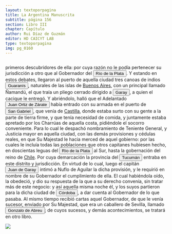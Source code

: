 ```yaml
---
layout: textoporpagina
title: La Argentina Manuscrita
subtitle: página 156
section: Libro III
chapter: Capítulo 
author: Rui Díaz de Guzmán
editor: HD CAICYT LAB
type: textoporpagina
img: pg_0160
---
```


<div class="row">
    <div class="column">
<p>primeros descubridores de ella: por cuya razón no le podía pertenecer su jurisdicción a otro que al Gobernador del <a href="https://recogito.pelagios.org/document/wzqxhk0h3vpikm/part/1/edit#f5d28602-1b95-42a6-ba79-4fab3f152a0b" target="_blank"><button class="balloon" data-balloon-pos="up" data-balloon-length="large" data-balloon="Refiere a la Provincia del Río de la Plata, un espacio creado a partir de las capitulaciones que firmó el primer adelantado Pedro de Mendoza con Carlos I en 1534.La misma limitaba al norte con los territorios otorgados a Diego de Almagro, ocupando una franja que se extendería entre el Mar del Sur y el Mar Océano Austral. La exploración y ocupación efectiva del terreno delimitarían el espacio de la provincia del Río de la Plata al sector atlántico y específicamente, al eje fluvial Paraná-Plata.">Río de la Plata</button></a>. Y estando en estos debates, llegaron al puerto de aquella ciudad tres canoas de indios <button class="balloon" data-balloon-pos="up" data-balloon-length="large" data-balloon="Refiere a Los guaraníes o avá, según su autodenominación étnica original (que significa &quot;ser humano&quot;), son un grupo de pueblos indígenas suramericanos que se ubican geográficamente en Paraguay, noreste de Argentina (en ciertas zonas de provincias de la Región del Litoral),​ sur y suroeste de Brasil (en los estados de Río Grande del Sur, Santa Catarina, Paraná y Mato Grosso del Sur) y sureste de Bolivia (en los departamentos de Tarija, Santa Cruz y Chuquisaca) y norte de Uruguay. El muy difundido nombre guaraní lo escucharon los españoles que, al invadir su territorio, habrían oído, entre los gritos de guerra de este pueblo, la frase guará-ny, que significa &quot;combatir-los&quot;. Por otra parte el nombre dada significa en guaraní 'guerrero', &quot;ava&quot; que significa &quot;hombre&quot; y se pronuncia en forma grave entre los chiriguanos (ava guaraníes).Otra versión afirma que la denominación fue tomada de la deformación de una palabra guaraní, guariní que significa precisamente &quot;guerra&quot; o &quot;guerrear&quot;. Al parecer los mismos indígenas se denominaron de esa manera, indicando con ello que se consideraban guerreros.">Guaranís</button>, naturales de las islas de <a href="https://recogito.pelagios.org/document/wzqxhk0h3vpikm/part/1/edit#4e4aeece-ba34-4f6f-8ec5-c491a6d3d603" target="_blank">Buenos Aires</a>, con un principal llamado Ñamandú, el que traía un pliego cerrado dirigido a <button class="balloon" data-balloon-pos="up" data-balloon-length="large" data-balloon="Juan de Garay (1528 - 1583) fue un hidalgo, explorador, conquistador y gobernante colonial español. Se destacó por su actuación en la gobernación del Río de la Plata y del Paraguay por haber sido el fundador de la ciudad de Santa Fe en 1573 en su primera ubicación, por lo cual fue asignado al año siguiente como su teniente de gobernador, para convertirse en 1577 en el teniente de gobernador general de Asunción. En 1580 fundó la ciudad de Buenos Aires, con el nombre de &quot;Ciudad de la Trinidad&quot;, en el lugar donde en 1536 Pedro de Mendoza había fundado un fuerte con el nombre de &quot; Real de Nuestra Señora Santa María del Buen Ayre&quot;.">Garay</button>, a quien el cacique le entregó. Y abriéndolo, halló que el Adelantado <button class="balloon" data-balloon-pos="up" data-balloon-length="large" data-balloon="Juan Ortiz de Zárate (Orduña de Vizcaya, Corona de Castilla, ca. 1515 - Asunción, gobernación del Río de la Plata y del Paraguay, 26 de enero de 1576) era un conquistador y colonizador español que reemplazó al gobernador Francisco Ortiz de Vergara, con sede en Asunción y que más tarde, en 1567, fuera nombrado tercer adelantado del Río de la Plata en forma interina por disposición del virrey del Perú, el licenciado Lope García de Castro, y confirmado para dos generaciones por el rey Felipe II de España.">Juan Ortiz de Zárate</button> había entrado con su armada en el puerto de <a href="https://recogito.pelagios.org/document/wzqxhk0h3vpikm/part/1/edit#5e211d6b-fb32-4079-8a75-3b5b55687bdb" target="_blank"><button class="balloon" data-balloon-pos="up" data-balloon-length="large" data-balloon="Se refiere a la isla del mismo nombre en la costa uruguaya frente a Colonia.">San Gabriel</button></a>, que venía de <a href="https://recogito.pelagios.org/document/wzqxhk0h3vpikm/part/1/edit#0ef389b5-8986-4872-b884-203f92eeb2f4" target="_blank">Castilla</a>, donde estaba surto con su gente a la parte de tierra firme, y que tenía necesidad de comida, y juntamente estaba apretado por los <persName xml:id="recogito-dc96e580-0a73-4496-9c0d-e1bebdef0665" ana="tribe">Charrúas</persName> de aquella costa, pidiéndole el socorro conveniente. Para lo cual le despachó nombramiento de Teniente General, y Justicia mayor en aquella ciudad, con las demás provisiones y cédulas reales, en que Su Majestad le hacia merced de aquel gobierno: por las cuales le incluía todas las poblaciones que otros capitanes hubiesen hecho, en doscientas leguas del <a href="https://recogito.pelagios.org/document/wzqxhk0h3vpikm/part/1/edit#2f863d13-be19-4d2b-bccd-47ec58d82426" target="_blank"><button class="balloon" data-balloon-pos="up" data-balloon-length="large" data-balloon="Refiere a la Provincia del Río de la Plata, un espacio creado a partir de las capitulaciones que firmó el primer adelantado Pedro de Mendoza con Carlos I en 1534.La misma limitaba al norte con los territorios otorgados a Diego de Almagro, ocupando una franja que se extendería entre el Mar del Sur y el Mar Océano Austral. La exploración y ocupación efectiva del terreno delimitarían el espacio de la provincia del Río de la Plata al sector atlántico y específicamente, al eje fluvial Paraná-Plata.">Río de la Plata</button></a> al Sur, hasta la gobernación del reino de <a href="https://recogito.pelagios.org/document/wzqxhk0h3vpikm/part/1/edit#5a7a91e5-abc7-4b15-a186-a16ecbd92787" target="_blank">Chile</a>. Por cuya demarcación la provincia del <a href="https://recogito.pelagios.org/document/wzqxhk0h3vpikm/part/1/edit#fade7dcc-8a9c-4884-b4c4-e85fb72f65e9" target="_blank"><button class="balloon" data-balloon-pos="up" data-balloon-length="large" data-balloon="Si bien la gobernación de Tucumán se establece en 1563, los territorios que la integraban (las actuales provincias argentinas de Tucumán, Jujuy, Salta, Santiago del Estero y Catamarca) ya habían sido objeto de conquista y colonización en la primera mitad del siglo XVI a partir de avanzadas provenientes de Asunción, Chile y Perú.">Tucumán</button></a> entraba en este distrito y jurisdicción. En virtud de lo cual, luego el capitán <button class="balloon" data-balloon-pos="up" data-balloon-length="large" data-balloon="Juan de Garay (1528 - 1583) fue un hidalgo, explorador, conquistador y gobernante colonial español. Se destacó por su actuación en la gobernación del Río de la Plata y del Paraguay por haber sido el fundador de la ciudad de Santa Fe en 1573 en su primera ubicación, por lo cual fue asignado al año siguiente como su teniente de gobernador, para convertirse en 1577 en el teniente de gobernador general de Asunción. En 1580 fundó la ciudad de Buenos Aires, con el nombre de &quot;Ciudad de la Trinidad&quot;, en el lugar donde en 1536 Pedro de Mendoza había fundado un fuerte con el nombre de &quot; Real de Nuestra Señora Santa María del Buen Ayre&quot;.">Juan de Garay</button> intimó a Nuflo de Aguilar la dicha provisión, y le requirió en nombre de su Gobernador el cumplimiento de ella. El cual habiéndola oído, la obedeció, y dio su respuesta de la que a su derecho convenía, sin tratar más de este negocio: y así aquella misma noche él, y los suyos partieron para la dicha ciudad de <a href="https://recogito.pelagios.org/document/wzqxhk0h3vpikm/part/1/edit#cc72b7d7-b93f-42ae-80f9-dfdbab436051" target="_blank"><button class="balloon" data-balloon-pos="up" data-balloon-length="large" data-balloon="Se refiere a la ciudad de Córdoba (Argentina). La misma había sido fundada en 1573, pero 1577 fue trasladada a su ubicación actual sobre el río Suquía (en ese entonces, San Juan).">Córdoba</button></a>, a dar cuenta al Gobernador de lo que pasaba. Al mismo tiempo recibió cartas aquel Gobernador, de que le venía sucesor, enviado por Su Majestad, que era un caballero de Sevilla, llamado <button class="balloon" data-balloon-pos="up" data-balloon-length="large" data-balloon="Gonzalo de Abreu y Figueroa nació en Sevilla, España, en 1530. Descendía de una familia ilustre. Abreu fue el primer gobernador designado directamente por el rey Felipe II de España, mediante real cédula en 1570, para suceder a Francisco de Aguirre. Estaba casado con Violante de Céspedes. Tomó posesión del cargo en 1574.">Gonzalo de Abreu</button>; de cuyos sucesos, y demás acontecimientos, se tratará en otro libro.</p></div>

<div class="column">
<a href="{{site.baseurl}}/assets/img/argentina_manuscrita/{{page.img}}.jpg"><img src="{{site.baseurl}}/assets/img/argentina_manuscrita/{{page.img}}.jpg"></a>
</div>
</div>